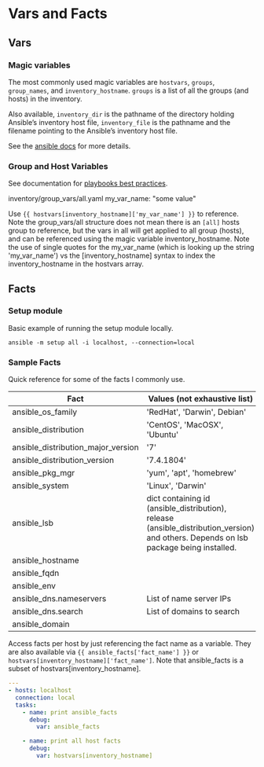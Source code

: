 # Vars and Facts

## Vars

### Magic variables

The most commonly used magic variables are `hostvars`, `groups`, `group_names`, and `inventory_hostname`. `groups` is a list of all the groups (and hosts) in the inventory.

Also available, `inventory_dir` is the pathname of the directory holding Ansible’s inventory host file, `inventory_file` is the pathname and the filename pointing to the Ansible’s inventory host file.

See the [ansible docs](https://docs.ansible.com/ansible/latest/user_guide/playbooks_variables.html#accessing-information-about-other-hosts-with-magic-variables) for more details.

### Group and Host Variables

See documentation for [playbooks best practices](http://docs.ansible.com/ansible/latest/playbooks_best_practices.html#group-and-host-variables).

inventory/group_vars/all.yaml
my_var_name: "some value"

Use `{{ hostvars[inventory_hostname]['my_var_name'] }}` to reference. Note the group_vars/all structure does not mean there is an `[all]` hosts group to reference, but the vars in all will get applied to all group (hosts), and can be referenced using the magic variable inventory_hostname. Note the use of single quotes for the my_var_name (which is looking up the string 'my_var_name') vs the [inventory_hostname] syntax to index the inventory_hostname in the hostvars array. 

## Facts

### Setup module

Basic example of running the setup module locally.

`ansible -m setup all -i localhost, --connection=local`

### Sample Facts

Quick reference for some of the facts I commonly use.

| Fact | Values (not exhaustive list) | 
|------|--------|
| ansible_os_family | 'RedHat', 'Darwin', Debian' |
| ansible_distribution | 'CentOS', 'MacOSX', 'Ubuntu' |
| ansible_distribution_major_version | '7' |
| ansible_distribution_version | '7.4.1804' |
| ansible_pkg_mgr | 'yum', 'apt', 'homebrew' |
| ansible_system | 'Linux', 'Darwin' |
| ansible_lsb | dict containing id (ansible_distribution), release (ansible_distribution_version) and others. Depends on lsb package being installed. |
| ansible_hostname | |
| ansible_fqdn | |
| ansible_env | |
| ansible_dns.nameservers | List of name server IPs |
| ansible_dns.search | List of domains to search |
| ansible_domain |  | 

Access facts per host by just referencing the fact name as a variable. They are also available via `{{ ansible_facts['fact_name'] }}` or `hostvars[inventory_hostname]['fact_name']`. Note that ansible_facts is a subset of hostvars[inventory_hostname].

```yaml
---
- hosts: localhost
  connection: local
  tasks:
    - name: print ansible_facts
      debug:
        var: ansible_facts

    - name: print all host facts
      debug:
        var: hostvars[inventory_hostname]
```
